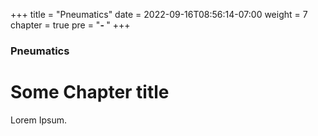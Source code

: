 +++
title = "Pneumatics"
date = 2022-09-16T08:56:14-07:00
weight = 7
chapter = true
pre = "<b>- </b>"
+++

### Pneumatics

# Some Chapter title

Lorem Ipsum.